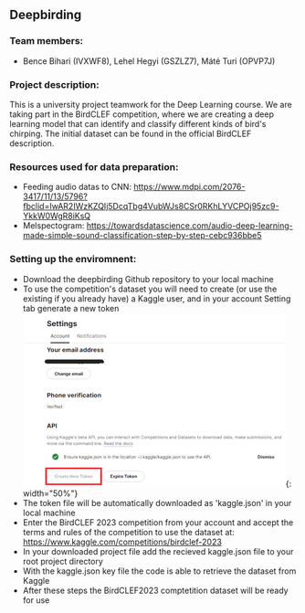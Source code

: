## Deepbirding
### Team members: 
- Bence Bihari (IVXWF8), Lehel Hegyi (GSZLZ7), Máté Turi (OPVP7J)
### Project description: 
This is a university project teamwork for the Deep Learning course. We are taking part in the BirdCLEF competition, where we are creating a deep learning model that can identify and classify different kinds of bird's chirping. The initial dataset can be found in the official BirdCLEF description.

### Resources used for data preparation:
- Feeding audio datas to CNN: https://www.mdpi.com/2076-3417/11/13/5796?fbclid=IwAR2IWzKZQIj5DcqTbg4VubWJs8CSr0RKhLYVCPOj95zc9-YkkW0WgR8iKsQ
- Melspectogram: https://towardsdatascience.com/audio-deep-learning-made-simple-sound-classification-step-by-step-cebc936bbe5

### Setting up the enviromnent:
- Download the deepbirding Github repository to your local machine
- To use the competition's dataset you will need to create (or use the existing if you already have) a Kaggle user, and in your account Setting tab generate a new token
![image](https://github.com/turi-mate/deepbirding/blob/main/instructions/creating_token.png){: width="50%"}
- The token file will be automatically downloaded as 'kaggle.json' in your local machine
- Enter the BirdCLEF 2023 competition from your account and accept the terms and rules of the competition to use the dataset at: https://www.kaggle.com/competitions/birdclef-2023
- In your downloaded project file add the recieved kaggle.json file to your root project directory
- With the kaggle.json key file the code is able to retrieve the dataset from Kaggle
- After these steps the BirdCLEF2023 comptetition dataset will be ready for use

